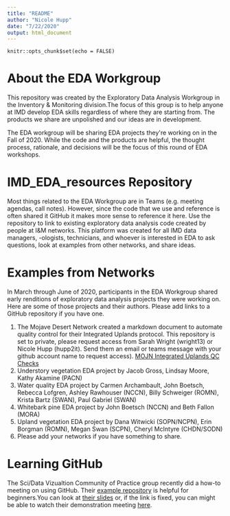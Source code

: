```yaml
---
title: "README"
author: "Nicole Hupp"
date: "7/22/2020"
output: html_document
---
```


```{r setup, include=FALSE}
knitr::opts_chunk$set(echo = FALSE)
```
# About the EDA Workgroup
This repository was created by the Exploratory Data Analysis Workgroup in the Inventory & Monitoring division.The focus of this group is to help anyone at IMD develop EDA skills regardless of where they are starting from. The products we share are unpolished and our ideas are in development.

The EDA workgroup will be sharing EDA projects they're working on in the Fall of 2020. While the code and the products are helpful, the thought process, rationale, and decisions will be the focus of this round of EDA workshops.  

# IMD_EDA_resources Repository
Most things related to the EDA Workgroup are in Teams (e.g. meeting agendas, call notes). However, since the code that we use and reference is often shared it GitHub it makes more sense to reference it here. Use the repository to link to existing exploratory data analysis code created by people at I&M networks. This platform was created for all IMD data managers, -ologists, technicians, and whoever is interested in EDA to ask questions, look at examples from other networks, and share ideas.

# Examples from Networks
In March through June of 2020, participants in the EDA Workgroup shared early renditions of exploratory data analysis projects they were working on. Here are some of those projects and their authors. Please add links to a GitHub repository if you have one.

1. The Mojave Desert Network created a markdown document to automate quality control for their Integrated Uplands protocol. This repository is set to private, please request access from Sarah Wright (wright13) or Nicole Hupp (hupp2it). Send them an email or teams message with your github account name to request access). [MOJN Integrated Uplands QC Checks](https://github.com/nationalparkservice/mojn-iu-reporting)
1. Understory vegetation EDA project by Jacob Gross, Lindsay Moore, Kathy Akamine (PACN) 
1. Water quality EDA project by Carmen Archambault, John Boetsch, Rebecca Lofgren, Ashley Rawhouser (NCCN), Billy Schweiger (ROMN), Krista Bartz (SWAN), Paul Gabriel (SWAN)
1. Whitebark pine EDA project by John Boetsch (NCCN) and Beth Fallon (MORA)
1. Upland vegetation EDA project by Dana Witwicki (SOPN/NCPN), Erin Borgman (ROMN), Megan Swan (SCPN), Cheryl McIntyre (CHDN/SODN) 
1. Please add your networks if you have something to share.

# Learning GitHub
The Sci/Data Vizualtion Community of Practice group recently did a how-to meeting on using GitHub. Their [example repository](https://github.com/KateMMiller/demo_repo) is helpful for beginners.You can look at [their slides](https://teams.microsoft.com/l/file/C6F1C26A-4B4E-4866-B05E-494541DE7032?tenantId=0693b5ba-4b18-4d7b-9341-f32f400a5494&fileType=pptx&objectUrl=https%3A%2F%2Fdoimspp.sharepoint.com%2Fsites%2FNPS_IMD_WG_Data_Science_and_Visualization%2FShared%20Documents%2FCommunity%20of%20Practice%2FVersionControlIntro.pptx&baseUrl=https%3A%2F%2Fdoimspp.sharepoint.com%2Fsites%2FNPS_IMD_WG_Data_Science_and_Visualization&serviceName=teams&threadId=19:278f30e624114373a65d9611498bd4fe@thread.skype&groupId=e4a2e021-b4cf-4cf6-acef-d0978b86c1a0) or, if the link is fixed, you can might be able to watch their demonstration meeting [here](https://web.microsoftstream.com/video/873812dd-df4e-4b2b-afd2-9a62d7cfa9e5).
